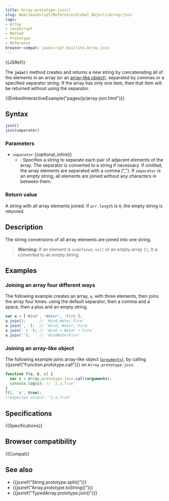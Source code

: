 ```yaml
---
title: Array.prototype.join()
slug: Web/JavaScript/Reference/Global_Objects/Array/join
tags:
- Array
- JavaScript
- Method
- Prototype
- Reference
browser-compat: javascript.builtins.Array.join
---
```

{{JSRef}}

The **`join()`** method creates and returns a new string by concatenating all of
the elements in an array (or an
[array-like object](/en-US/docs/Web/JavaScript/Guide/Indexed_collections#Working_with_array-like_objects)),
separated by commas or a specified separator string. If the array has only one
item, then that item will be returned without using the separator.

{{EmbedInteractiveExample("pages/js/array-join.html")}}

## Syntax

```js
join()
join(separator)
```

### Parameters

*   `separator` {{optional_inline}}
    *   : Specifies a string to separate each pair of adjacent elements of the
        array. The separator is converted to a string if necessary. If omitted, the
        array elements are separated with a comma (","). If `separator` is an empty
        string, all elements are joined without any characters in between them.

### Return value

A string with all array elements joined. If <code><em>arr</em>.length</code> is
`0`, the empty string is returned.

## Description

The string conversions of all array elements are joined into one string.

> **Warning:** If an element is `undefined`, `null` or an empty array `[]`, it
> is converted to an empty string.

## Examples

### Joining an array four different ways

The following example creates an array, `a`, with three elements, then joins the
array four times: using the default separator, then a comma and a space, then a
plus and an empty string.

```js
var a = ['Wind', 'Water', 'Fire'];
a.join();      // 'Wind,Water,Fire'
a.join(', ');  // 'Wind, Water, Fire'
a.join(' + '); // 'Wind + Water + Fire'
a.join('');    // 'WindWaterFire'
```

### Joining an array-like object

The following example joins array-like object
([`arguments`](/en-US/docs/Web/JavaScript/Reference/Functions/arguments)), by
calling {{jsxref("Function.prototype.call")}} on
`Array.prototype.join`.

```js
function f(a, b, c) {
  var s = Array.prototype.join.call(arguments);
  console.log(s); // '1,a,true'
}
f(1, 'a', true);
//expected output: "1,a,true"
```

## Specifications

{{Specifications}}

## Browser compatibility

{{Compat}}

## See also

*   {{jsxref("String.prototype.split()")}}
*   {{jsxref("Array.prototype.toString()")}}
*   {{jsxref("TypedArray.prototype.join()")}}
